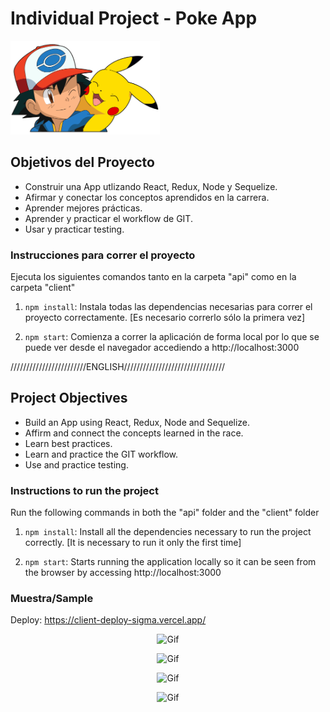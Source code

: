 # Individual Project - Poke App

<img height="150" src="./pokemon.png" />

## Objetivos del Proyecto

- Construir una App utlizando React, Redux, Node y Sequelize.
- Afirmar y conectar los conceptos aprendidos en la carrera.
- Aprender mejores prácticas.
- Aprender y practicar el workflow de GIT.
- Usar y practicar testing.

### Instrucciones para correr el proyecto

Ejecuta los siguientes comandos tanto en la carpeta "api" como en la carpeta "client"

1. `npm install`: Instala todas las dependencias necesarias para correr el proyecto correctamente. [Es necesario correrlo sólo la primera vez]

2. `npm start`: Comienza a correr la aplicación de forma local por lo que se puede ver desde el navegador accediendo a http://localhost:3000

////////////////////////ENGLISH////////////////////////////////
## Project Objectives

- Build an App using React, Redux, Node and Sequelize.
- Affirm and connect the concepts learned in the race.
- Learn best practices.
- Learn and practice the GIT workflow.
- Use and practice testing.

### Instructions to run the project

Run the following commands in both the "api" folder and the "client" folder

1. `npm install`: Install all the dependencies necessary to run the project correctly. [It is necessary to run it only the first time]

2. `npm start`: Starts running the application locally so it can be seen from the browser by accessing http://localhost:3000

### Muestra/Sample

Deploy: https://client-deploy-sigma.vercel.app/

<p align="center">
  <img src="https://i.imgur.com/RO4kEFm.png" alt="Gif" />
</p>
<p align="center">
  <img src="https://i.imgur.com/6EX6Cd3.png" alt="Gif" />
</p>
<p align="center">
  <img src="https://i.imgur.com/ssj2Wa7.png" alt="Gif" />
</p>
<p align="center">
  <img src="https://i.imgur.com/rnCncIT.png" alt="Gif" />
</p>

